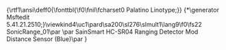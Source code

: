 {\rtf1\ansi\deff0{\fonttbl{\f0\fnil\fcharset0 Palatino Linotype;}}
{\*\generator Msftedit 5.41.21.2510;}\viewkind4\uc1\pard\sa200\sl276\slmult1\lang9\f0\fs22 SonicRange_01\par
\par
SainSmart HC-SR04 Ranging Detector Mod Distance Sensor (Blue)\par
}
 